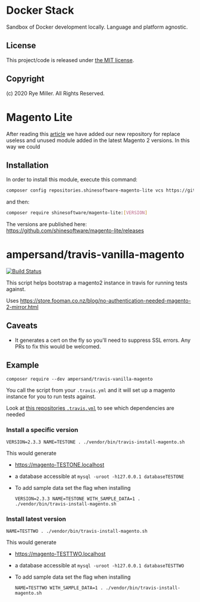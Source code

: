 Docker Stack
============

Sandbox of Docker development locally. Language and platform agnostic.


License
-------

This project/code is released under [the MIT license](https://github.com/iods/docker-stack/LICENSE).


Copyright
---------

(c) 2020 Rye Miller. All Rights Reserved.

# Magento Lite

After reading this [article](https://www.integer-net.com/removing-unused-core-modules-from-magento-2-the-right-way/) we have added our new repository for replace useless and unused module added in the latest Magento 2 versions. In this way we could

## Installation

In order to install this module, execute this command:

```bash
composer config repositories.shinesoftware-magento-lite vcs https://github.com/shinesoftware/magento-lite.git
```

and then:

```bash
composer require shinesoftware/magento-lite:[VERSION]
```

The versions are published here: https://github.com/shinesoftware/magento-lite/releases


# ampersand/travis-vanilla-magento

[![Build Status](https://travis-ci.org/AmpersandHQ/travis-vanilla-magento.svg?branch=master)](https://travis-ci.org/AmpersandHQ/travis-vanilla-magento)

This script helps bootstrap a magento2 instance in travis for running tests against.

Uses https://store.fooman.co.nz/blog/no-authentication-needed-magento-2-mirror.html

## Caveats

- It generates a cert on the fly so you'll need to suppress SSL errors. Any PRs to fix this would be welcomed.

## Example

```
composer require --dev ampersand/travis-vanilla-magento
```

You call the script from your `.travis.yml` and it will set up a magento instance for you to run tests against.

Look at [this repositories `.travis.yml`](https://github.com/AmpersandHQ/magento2-disable-stock-reservation/blob/master/.travis.yml) to see which dependencies are needed

### Install a specific version

`VERSION=2.3.3 NAME=TESTONE . ./vendor/bin/travis-install-magento.sh`

This would generate
- https://magento-TESTONE.localhost
- a database accessible at `mysql -uroot -h127.0.0.1 databaseTESTONE`
- To add sample data set the flag when installing

    ```
    VERSION=2.3.3 NAME=TESTONE WITH_SAMPLE_DATA=1 . ./vendor/bin/travis-install-magento.sh
    ```

### Install latest version

`NAME=TESTTWO . ./vendor/bin/travis-install-magento.sh`

This would generate
- https://magento-TESTTWO.localhost
- a database accessible at `mysql -uroot -h127.0.0.1 databaseTESTTWO`
- To add sample data set the flag when installing

    ```
    NAME=TESTTWO WITH_SAMPLE_DATA=1 . ./vendor/bin/travis-install-magento.sh
    ```
